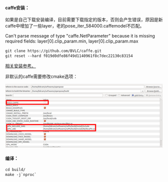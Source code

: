 #### caffe安装：

如果是自己下载安装编译，目前需要下载指定的版本，否则会产生错误，原因是新caffe中增加了一些layer，老的pose_iter_584000.caffemodel不匹配。

Can't parse message of type "caffe.NetParameter" because it is missing required fields: layer[0].clip_param.min, layer[0].clip_param.max

    git clone https://github.com/BVLC/caffe.git
    git reset --hard f019d0dfe86f49d1140961f8c7dec22130c83154

[相关安装参考。](https://github.com/kebiao/deeplearning/blob/master/caffe_install.md)

非默认的caffe需要修改cmake选项：

![img](https://github.com/CMU-Perceptual-Computing-Lab/openpose/blob/master/doc/media/cmake_installation/im_5.png)

#### 编译：

    cd build/
    make -j`nproc`
